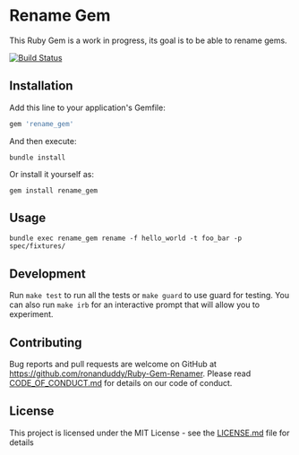 # Rename Gem

This Ruby Gem is a work in progress, its goal is to be able to rename gems.

[![Build Status](https://travis-ci.org/ronanduddy/Ruby-Gem-Renamer.svg?branch=master)](https://travis-ci.org/ronanduddy/Ruby-Gem-Renamer)

## Installation

Add this line to your application's Gemfile:

```ruby
gem 'rename_gem'
```

And then execute:

```Shell
bundle install
```

Or install it yourself as:

```Shell
gem install rename_gem
```

## Usage

```Shell
bundle exec rename_gem rename -f hello_world -t foo_bar -p spec/fixtures/
```

## Development

Run `make test` to run all the tests or `make guard` to use guard for testing. You can also run `make irb` for an interactive prompt that will allow you to experiment.

## Contributing

Bug reports and pull requests are welcome on GitHub at https://github.com/ronanduddy/Ruby-Gem-Renamer. Please read [CODE_OF_CONDUCT.md](CODE_OF_CONDUCT.md) for details on our code of conduct.

## License

This project is licensed under the MIT License - see the [LICENSE.md](LICENSE.md) file for details
